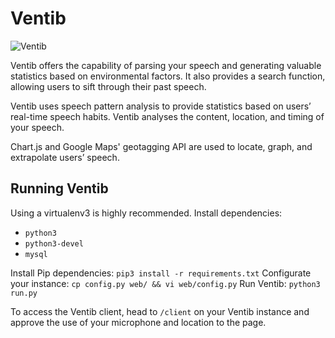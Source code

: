 # Ventib

![Ventib](http://i.imgur.com/EQ08J0U.png)

Ventib offers the capability of parsing your speech and generating valuable statistics based on environmental factors. It also provides a search function, allowing users to sift through their past speech.

Ventib uses speech pattern analysis to provide statistics based on users’ real-time speech habits. Ventib analyses the content, location, and timing of your speech.

Chart.js and Google Maps' geotagging API are used to locate, graph, and extrapolate users’ speech.

## Running Ventib
Using a virtualenv3 is highly recommended.
Install dependencies:

 - `python3`
 - `python3-devel`
 - `mysql`

Install Pip dependencies: `pip3 install -r requirements.txt`
Configurate your instance: `cp config.py web/ && vi web/config.py`
Run Ventib: `python3 run.py`

To access the Ventib client, head to `/client` on your Ventib instance and approve the use
of your microphone and location to the page.
